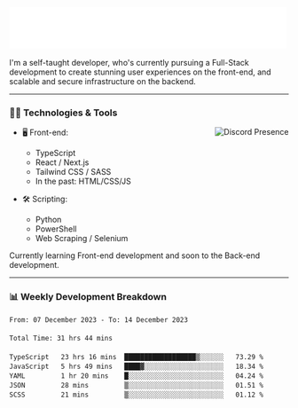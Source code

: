 <img src="assets/wave.svg" alt=":wave:" />

I'm a self-taught developer, who's currently pursuing a Full-Stack development to create stunning user experiences on the front-end, and scalable and secure infrastructure on the backend.

---

### 🧑‍💻 Technologies & Tools

<a href="https://discord.com/users/414304208649453568" target="_blank" rel="nofollow">
   <img src="https://lanyard-profile-readme.vercel.app/api/414304208649453568?idleMessage=Probably%20doing%20something%20else..." alt="Discord Presence" align="right">
</a>

- 🖥️ Front-end:

  - TypeScript
  - React / Next.js
  - Tailwind CSS / SASS
  - In the past: HTML/CSS/JS

- 🛠 Scripting:

  - Python
  - PowerShell
  - Web Scraping / Selenium

Currently learning Front-end development and soon to the Back-end development.

---

### 📊 Weekly Development Breakdown

<!-- ![ccrsxx's GitHub Stats](https://github-readme-stats.vercel.app/api?username=ccrsxx&count_private=true&theme=tokyonight) -->
<!-- ![ccrsxx's Top Langs](https://github-readme-stats.vercel.app/api/top-langs/?username=ccrsxx&hide=lua,java,html&theme=tokyonight) -->

<!--START_SECTION:waka-->

```txt
From: 07 December 2023 - To: 14 December 2023

Total Time: 31 hrs 44 mins

TypeScript   23 hrs 16 mins  ██████████████████▒░░░░░░   73.29 %
JavaScript   5 hrs 49 mins   ████▓░░░░░░░░░░░░░░░░░░░░   18.34 %
YAML         1 hr 20 mins    █░░░░░░░░░░░░░░░░░░░░░░░░   04.24 %
JSON         28 mins         ▒░░░░░░░░░░░░░░░░░░░░░░░░   01.51 %
SCSS         21 mins         ▒░░░░░░░░░░░░░░░░░░░░░░░░   01.12 %
```

<!--END_SECTION:waka-->
